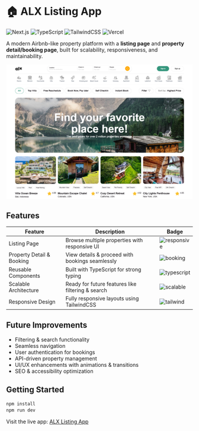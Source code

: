 # 🏠 ALX Listing App

![Next.js](https://img.shields.io/badge/Next.js-black?style=flat-square&logo=next.js) ![TypeScript](https://img.shields.io/badge/TypeScript-blue?style=flat-square&logo=typescript) ![TailwindCSS](https://img.shields.io/badge/TailwindCSS-teal?style=flat-square&logo=tailwind-css) ![Vercel](https://img.shields.io/badge/Vercel-black?style=flat-square&logo=vercel)

A modern Airbnb-like property platform with a **listing page** and **property detail/booking page**, built for scalability, responsiveness, and maintainability.

![Home](/public/assets/images/screenshots/listings.png)

## Features

| Feature                   | Description                                       | Badge                                                                             |
| ------------------------- | ------------------------------------------------- | --------------------------------------------------------------------------------- |
| Listing Page              | Browse multiple properties with responsive UI     | ![responsive](https://img.shields.io/badge/Responsive-✔️-green?style=flat-square) |
| Property Detail & Booking | View details & proceed with bookings seamlessly   | ![booking](https://img.shields.io/badge/Booking-✔️-blue?style=flat-square)        |
| Reusable Components       | Built with TypeScript for strong typing           | ![typescript](https://img.shields.io/badge/TypeScript-✔️-blue?style=flat-square)  |
| Scalable Architecture     | Ready for future features like filtering & search | ![scalable](https://img.shields.io/badge/Scalable-✔️-orange?style=flat-square)    |
| Responsive Design         | Fully responsive layouts using TailwindCSS        | ![tailwind](https://img.shields.io/badge/TailwindCSS-✔️-teal?style=flat-square)   |

## Future Improvements

- Filtering & search functionality
- Seamless navigation
- User authentication for bookings
- API-driven property management
- UI/UX enhancements with animations & transitions
- SEO & accessibility optimization

## Getting Started

```bash
npm install
npm run dev
```

Visit the live app: [ALX Listing App](https://alx-listing-app-mia-mudzingwa.vercel.app/)
